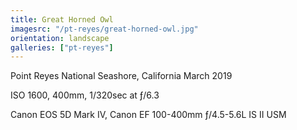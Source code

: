 ```yaml
---
title: Great Horned Owl
imagesrc: "/pt-reyes/great-horned-owl.jpg"
orientation: landscape
galleries: ["pt-reyes"]
---
```


Point Reyes National Seashore, California March 2019

ISO 1600, 400mm, 1/320sec at ƒ/6.3

Canon EOS 5D Mark IV, Canon EF 100-400mm ƒ/4.5-5.6L IS II USM
